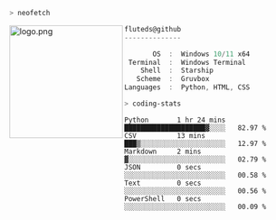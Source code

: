 ```zsh
> neofetch
```

<!--img align="left" src="https://github.com/fluteds.png" alt="logo.png" width="200"/>-->
<img align="left" src="https://external-content.duckduckgo.com/iu/?u=https%3A%2F%2F78.media.tumblr.com%2F975fca5f82161b190efdcaa05ffbd4ec%2Ftumblr_p6q6m9TJF01x3p3jmo1_500.png&f=1&nofb=1" alt="logo.png" width="200"/>

```csharp
fluteds@github
--------------

       OS  :  Windows 10/11 x64
 Terminal  :  Windows Terminal
    Shell  :  Starship
   Scheme  :  Gruvbox
Languages  :  Python, HTML, CSS
```

```zsh
> coding-stats
```

<!--START_SECTION:waka-->

```text
Python       1 hr 24 mins    ████████████████████▓░░░░   82.97 %
CSV          13 mins         ███▒░░░░░░░░░░░░░░░░░░░░░   12.97 %
Markdown     2 mins          ▓░░░░░░░░░░░░░░░░░░░░░░░░   02.79 %
JSON         0 secs          ░░░░░░░░░░░░░░░░░░░░░░░░░   00.58 %
Text         0 secs          ░░░░░░░░░░░░░░░░░░░░░░░░░   00.56 %
PowerShell   0 secs          ░░░░░░░░░░░░░░░░░░░░░░░░░   00.09 %
```

<!--END_SECTION:waka-->
